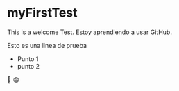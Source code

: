 # myFirstTest

  This is a welcome Test.
  Estoy aprendiendo a usar GitHub.

  Esto es una linea de prueba

- Punto 1
- punto 2

:tada: :smile:
